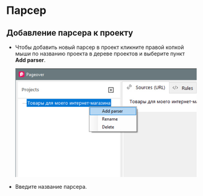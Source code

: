 # Парсер

## Добавление парсера к проекту

* Чтобы добавить новый парсер в проект кликните правой копкой мыши по названию проекта в дереве проектов и выберите пункт **Add parser**.

  ![Project title](assets/images/add-new-parser.jpg "Parser title")

* Введите название парсера.

